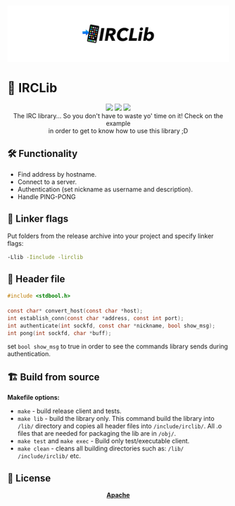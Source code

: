 ![banner](./banner.png)

# 📲 IRCLib
<div align="center">
  <img src="https://img.shields.io/badge/support%20project-contribute-green" />
  <img src="https://img.shields.io/badge/std-C99-blue" />
  <a href="https://choosealicense.com/licenses/apache-2.0/">
    <img src="https://img.shields.io/badge/license-Apache-orange" />
  </a>
</div>

<div align="center">
  The IRC library… So you don't have to waste yo' time on it!
  Check on the example <br />in order to get to know how to use this library ;D
</div>

## 🛠️ Functionality

* Find address by hostname.
* Connect to a server.
* Authentication (set nickname as username and description).
* Handle PING-PONG

## 🔗 Linker flags

Put folders from the release archive into your project and specify linker flags:

```bash
-Llib -Iinclude -lirclib
```

## 🔩 Header file

```C
#include <stdbool.h>

const char* convert_host(const char *host);
int establish_conn(const char *address, const int port);
int authenticate(int sockfd, const char *nickname, bool show_msg);
int pong(int sockfd, char *buff);
```

set `bool show_msg` to true in order to see the commands library sends during authentication.

## 🏗️ Build from source

**Makefile options:**
* `make` - build release client and tests.
* `make lib` - build the library only. This command build the library
into `/lib/` directory and copies all header files into `/include/irclib/`.
All .o files that are needed for packaging the lib are in `/obj/`.
* `make test` and `make exec` - Build only test/executable client.
* `make clean` - cleans all building directories such as: `/lib/`
`/include/irclib/` etc.

## 📝 License
<div align="center">
  <a href="https://choosealicense.com/licenses/apache-2.0/">
    <b>Apache</b>
  </a>
</div>
